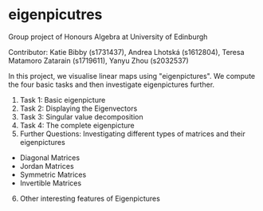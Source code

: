 # eigenpicutres
Group project of Honours Algebra at University of Edinburgh

Contributor: Katie Bibby (s1731437), Andrea Lhotská (s1612804), Teresa Matamoro Zatarain (s1719611), Yanyu Zhou (s2032537)

In this project, we visualise linear maps using "eigenpictures". We compute the four basic tasks and then investigate eigenpictures further.

1. Task 1: Basic eigenpicture
2. Task 2: Displaying the Eigenvectors
3. Task 3: Singular value decomposition
4. Task 4: The complete eigenpicture
5. Further Questions: Investigating different types of matrices and their eigenpictures
* Diagonal Matrices
* Jordan Matrices
* Symmetric Matrices
* Invertible Matrices
6. Other interesting features of Eigenpictures
